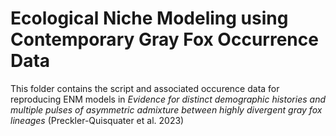 # Ecological Niche Modeling using Contemporary Gray Fox Occurrence Data

This folder contains the script and associated occurence data for reproducing ENM models in *Evidence for distinct demographic histories and multiple pulses of asymmetric admixture between highly divergent gray fox lineages* (Preckler-Quisquater et al. 2023)
